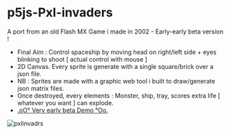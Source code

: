# p5js-Pxl-invaders

A port from an old Flash MX Game i made in 2002 - Early-early beta version !

+ Final Aim : Control spaceship by moving head on right/left side + eyes blinking to shoot [ actual control with mouse ]
+ 2D Canvas. Every sprite is generate with a single square/brick over a json file.
+ NB : Sprites are made with a graphic web tool i built to draw/generate json matrix files.
+ Once destroyed, every elements : Monster, ship, tray, scores extra life [ whatever you want ] can explode.  
+ [.oO° Very early beta Demo °Oo.](https://captainfurax.github.io/p5xjs-pxl-invadrs/)

![pxlinvadrs](https://github.com/CaptainFurax/p5xjs-pxl-invadrs/blob/main/CPT2205040933-1268x951.png)

